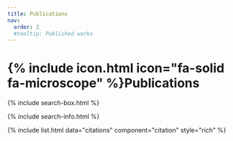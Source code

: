 ```yaml
---
title: Publications
nav:
  order: 2
  #tooltip: Published works
---
```


# {% include icon.html icon="fa-solid fa-microscope" %}Publications

{% include search-box.html %}

{% include search-info.html %}

{% include list.html data="citations" component="citation" style="rich" %}